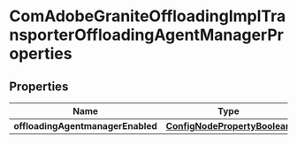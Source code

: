 

# ComAdobeGraniteOffloadingImplTransporterOffloadingAgentManagerProperties

## Properties

Name | Type | Description | Notes
------------ | ------------- | ------------- | -------------
**offloadingAgentmanagerEnabled** | [**ConfigNodePropertyBoolean**](ConfigNodePropertyBoolean.md) |  |  [optional]



